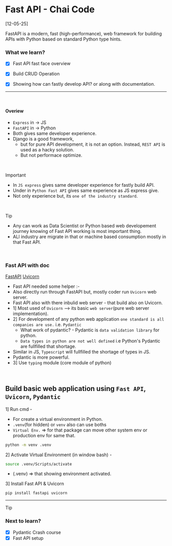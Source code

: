 # Fast API - Chai Code
[12-05-25]

FastAPI is a modern, fast (high-performance), web framework for building APIs with Python based on standard Python type hints.

### What we learn?
- [x] Fast API fast face overview
- [x] Build CRUD Operation
- [x] Showing how can fastly develop API? or along with documentation.


---------------

<br>

#### Overiew
- `Express` in -> JS
- `FastAPI` in -> Python
- Both gives same developer experience.
- Django is a good framework, 
	- but for pure API development, it is not an option. Instead, `REST API` is used as a hacky solution.
	- But not performace optimize.

<br>


> [!IMPORTANT]
> - In `JS express` gives same developer experience for fastly build API.
> - Under in `Python Fast API` gives same experience as JS express give.
> - Not only experience but, its `one of the industry standard`.

<br>

> [!TIP]
> - Any can work as Data Scientist or Python based web developement journey knowing of Fast API working is most important thing.
> - ALl industry are migrate in that or machine based consumption mostly in that Fast API.

<br>

### Fast API with doc
[FastAPI](https://fastapi.tiangolo.com/)
[Uvicorn](https://www.uvicorn.org/)

- Fast API needed some helper :-
- Also directly run through FastAPI but, mostly coder run `Uvicorn` web server.
- Fast API also with there inbulid web server - that build also on Uvicorn.
- 1] Most used of `Uvicorn` --> its basic `web server`(pure web server implementation).
- 2] For development of any python web application `one standard is all companies are use.` i.e. `Pydantic`
	- What work of pydantic? - Pydantic is `data validation library` for python.
	- `Data types in python are not well defined` i.e Python's Pydantic are fullfilled that shortage.
- Similar in JS, `Typescript` will fullfilled the shortage of types in JS. 
- Pydantic is more powerful.
- 3] Use `typing` module (core module of python)


<br>

## Build basic web application using `Fast API`, `Uvicorn`, `Pydantic`
1] Run cmd - 
- For create a virtual environment in Python.
- `.venv`(for hidden) or `venv` also can use boths
- `Virtual Env.` => for that package can move other system env or production env for same that.
```sh
python -m venv .venv
```
2] Activate Virtual Environment (in window bash) -
```sh
source .venv/Scripts/activate
```
- (.venv) => that showing environment activated.

3] Install Fast API & Uvicorn
```sh
pip install fastapi uvicorn
```


-------

> [!TIP]
>



### Next to learn?
- [x] Pydantic Crash course
- [x] Fast API setup